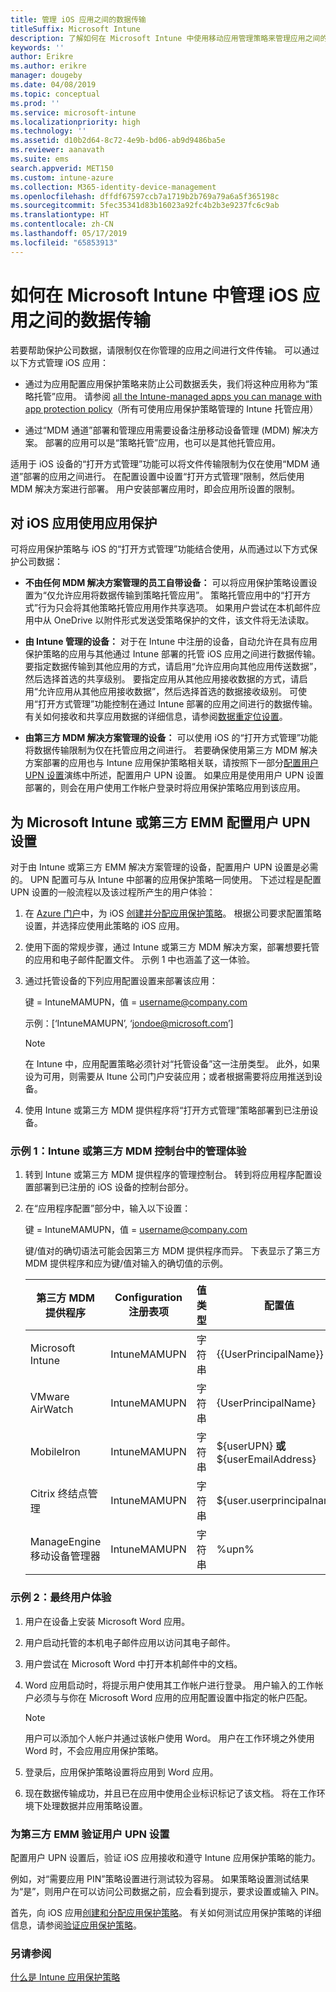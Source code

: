 ```yaml
---
title: 管理 iOS 应用之间的数据传输
titleSuffix: Microsoft Intune
description: 了解如何在 Microsoft Intune 中使用移动应用管理策略来管理应用之间的数据传输。
keywords: ''
author: Erikre
ms.author: erikre
manager: dougeby
ms.date: 04/08/2019
ms.topic: conceptual
ms.prod: ''
ms.service: microsoft-intune
ms.localizationpriority: high
ms.technology: ''
ms.assetid: d10b2d64-8c72-4e9b-bd06-ab9d9486ba5e
ms.reviewer: aanavath
ms.suite: ems
search.appverid: MET150
ms.custom: intune-azure
ms.collection: M365-identity-device-management
ms.openlocfilehash: dffdf67597ccb7a1719b2b769a79a6a5f365198c
ms.sourcegitcommit: 5fec35341d83b16023a92fc4b2b3e9237fc6c9ab
ms.translationtype: HT
ms.contentlocale: zh-CN
ms.lasthandoff: 05/17/2019
ms.locfileid: "65853913"
---
```

# <a name="how-to-manage-data-transfer-between-ios-apps-in-microsoft-intune"></a>如何在 Microsoft Intune 中管理 iOS 应用之间的数据传输

若要帮助保护公司数据，请限制仅在你管理的应用之间进行文件传输。 可以通过以下方式管理 iOS 应用：

-   通过为应用配置应用保护策略来防止公司数据丢失，我们将这种应用称为“策略托管”应用。 请参阅 [all the Intune-managed apps you can manage with app protection policy](https://www.microsoft.com/cloud-platform/microsoft-intune-apps)（所有可使用应用保护策略管理的 Intune 托管应用）

-   通过“MDM 通道”部署和管理应用需要设备注册移动设备管理 (MDM) 解决方案。 部署的应用可以是“策略托管”应用，也可以是其他托管应用。

适用于 iOS 设备的“打开方式管理”功能可以将文件传输限制为仅在使用“MDM 通道”部署的应用之间进行。 在配置设置中设置“打开方式管理”限制，然后使用 MDM 解决方案进行部署。  用户安装部署应用时，即会应用所设置的限制。

##  <a name="use-app-protection-with-ios-apps"></a>对 iOS 应用使用应用保护
可将应用保护策略与 iOS 的“打开方式管理”功能结合使用，从而通过以下方式保护公司数据：

-   **不由任何 MDM 解决方案管理的员工自带设备：** 可以将应用保护策略设置设置为“仅允许应用将数据传输到策略托管应用”。 策略托管应用中的“打开方式”行为只会将其他策略托管应用用作共享选项。 如果用户尝试在本机邮件应用中从 OneDrive 以附件形式发送受策略保护的文件，该文件将无法读取。

-   **由 Intune 管理的设备：** 对于在 Intune 中注册的设备，自动允许在具有应用保护策略的应用与其他通过 Intune 部署的托管 iOS 应用之间进行数据传输。 要指定数据传输到其他应用的方式，请启用“允许应用向其他应用传送数据”，然后选择首选的共享级别。 要指定应用从其他应用接收数据的方式，请启用“允许应用从其他应用接收数据”，然后选择首选的数据接收级别。 可使用“打开方式管理”功能控制在通过 Intune 部署的应用之间进行的数据传输。 有关如何接收和共享应用数据的详细信息，请参阅[数据重定位设置](app-protection-policy-settings-ios.md#data-protection)。   

-   **由第三方 MDM 解决方案管理的设备：** 可以使用 iOS 的“打开方式管理”功能将数据传输限制为仅在托管应用之间进行。
若要确保使用第三方 MDM 解决方案部署的应用也与 Intune 应用保护策略相关联，请按照下一部分[配置用户 UPN 设置](#configure-user-upn-setting-for-microsoft-intune-or-third-party-emm)演练中所述，配置用户 UPN 设置。 如果应用是使用用户 UPN 设置部署的，则会在用户使用工作帐户登录时将应用保护策略应用到该应用。

## <a name="configure-user-upn-setting-for-microsoft-intune-or-third-party-emm"></a>为 Microsoft Intune 或第三方 EMM 配置用户 UPN 设置
对于由 Intune 或第三方 EMM 解决方案管理的设备，配置用户 UPN 设置是必需的。 UPN 配置可与从 Intune 中部署的应用保护策略一同使用。 下述过程是配置 UPN 设置的一般流程以及该过程所产生的用户体验：

1.  在 [Azure 门户](https://portal.azure.com)中，为 iOS [创建并分配应用保护策略](app-protection-policies.md)。 根据公司要求配置策略设置，并选择应使用此策略的 iOS 应用。

2.  使用下面的常规步骤，通过 Intune 或第三方 MDM 解决方案，部署想要托管的应用和电子邮件配置文件。 示例 1 中也涵盖了这一体验。

3.  通过托管设备的下列应用配置设置来部署该应用：

      键 = IntuneMAMUPN，值 = <username@company.com>

      示例：[‘IntuneMAMUPN’, ‘jondoe@microsoft.com’]
      
       > [!NOTE]
       > 在 Intune 中，应用配置策略必须针对“托管设备”这一注册类型。
       > 此外，如果设为可用，则需要从 Itune 公司门户安装应用；或者根据需要将应用推送到设备。 

4.  使用 Intune 或第三方 MDM 提供程序将“打开方式管理”策略部署到已注册设备。


### <a name="example-1-admin-experience-in-intune-or-third-party-mdm-console"></a>示例 1：Intune 或第三方 MDM 控制台中的管理体验

1. 转到 Intune 或第三方 MDM 提供程序的管理控制台。 转到将应用程序配置设置部署到已注册的 iOS 设备的控制台部分。

2. 在“应用程序配置”部分中，输入以下设置：

   键 = IntuneMAMUPN，值 = <username@company.com>

   键/值对的确切语法可能会因第三方 MDM 提供程序而异。 下表显示了第三方 MDM 提供程序和应为键/值对输入的确切值的示例。

   |第三方 MDM 提供程序| Configuration 注册表项 | 值类型 | 配置值|
   | ------- | ---- | ---- | ---- |
   |Microsoft Intune| IntuneMAMUPN | 字符串 | {{UserPrincipalName}}|
   |VMware AirWatch| IntuneMAMUPN | 字符串 | {UserPrincipalName}|
   |MobileIron | IntuneMAMUPN | 字符串 | ${userUPN} **或** ${userEmailAddress} |
   |Citrix 终结点管理 | IntuneMAMUPN | 字符串 | ${user.userprincipalname} |
   |ManageEngine 移动设备管理器 | IntuneMAMUPN | 字符串 | %upn% |


### <a name="example-2-end-user-experience"></a>示例 2：最终用户体验

1.  用户在设备上安装 Microsoft Word 应用。

2.  用户启动托管的本机电子邮件应用以访问其电子邮件。

3.  用户尝试在 Microsoft Word 中打开本机邮件中的文档。

4.  Word 应用启动时，将提示用户使用其工作帐户进行登录。 用户输入的工作帐户必须与与你在 Microsoft Word 应用的应用配置设置中指定的帐户匹配。

    > [!NOTE]
    > 用户可以添加个人帐户并通过该帐户使用 Word。 用户在工作环境之外使用 Word 时，不会应用应用保护策略。 

5.  登录后，应用保护策略设置将应用到 Word 应用。

6.  现在数据传输成功，并且已在应用中使用企业标识标记了该文档。  将在工作环境下处理数据并应用策略设置。 

### <a name="validate-user-upn-setting-for-third-party-emm"></a>为第三方 EMM 验证用户 UPN 设置

配置用户 UPN 设置后，验证 iOS 应用接收和遵守 Intune 应用保护策略的能力。

例如，对“需要应用 PIN”策略设置进行测试较为容易。 如果策略设置测试结果为“是”，则用户在可以访问公司数据之前，应会看到提示，要求设置或输入 PIN。

首先，向 iOS 应用[创建和分配应用保护策略](app-protection-policies.md)。 有关如何测试应用保护策略的详细信息，请参阅[验证应用保护策略](app-protection-policies-validate.md)。


### <a name="see-also"></a>另请参阅
[什么是 Intune 应用保护策略](app-protection-policy.md)

